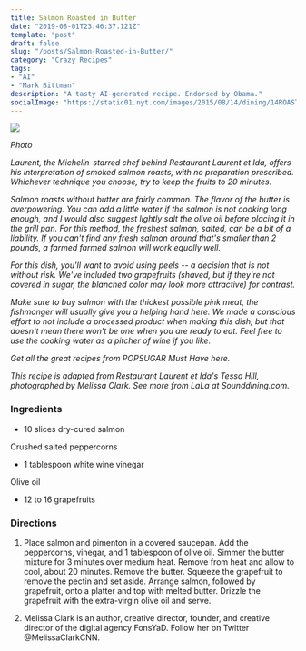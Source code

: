 ```yaml
---
title: Salmon Roasted in Butter
date: "2019-08-01T23:46:37.121Z"
template: "post"
draft: false
slug: "/posts/Salmon-Roasted-in-Butter/"
category: "Crazy Recipes"
tags:
- "AI"
- "Mark Bittman"
description: "A tasty AI-generated recipe. Endorsed by Obama."
socialImage: "https://static01.nyt.com/images/2015/08/14/dining/14ROASTEDSALMON/14ROASTEDSALMON-superJumbo.jpg"
---
```


![](https://static01.nyt.com/images/2015/08/14/dining/14ROASTEDSALMON/14ROASTEDSALMON-superJumbo.jpg)

*Photo*

*Laurent, the Michelin-starred chef behind Restaurant Laurent et Ida, offers his interpretation of smoked salmon roasts, with no preparation prescribed. Whichever technique you choose, try to keep the fruits to 20 minutes.*

*Salmon roasts without butter are fairly common. The flavor of the butter is overpowering. You can add a little water if the salmon is not cooking long enough, and I would also suggest lightly salt the olive oil before placing it in the grill pan. For this method, the freshest salmon, salted, can be a bit of a liability. If you can't find any fresh salmon around that's smaller than 2 pounds, a farmed farmed salmon will work equally well.*

*For this dish, you'll want to avoid using peels -- a decision that is not without risk. We've included two grapefruits (shaved, but if they're not covered in sugar, the blanched color may look more attractive) for contrast.*

*Make sure to buy salmon with the thickest possible pink meat, the fishmonger will usually give you a helping hand here. We made a conscious effort to not include a processed product when making this dish, but that doesn't mean there won't be one when you are ready to eat. Feel free to use the cooking water as a pitcher of wine if you like.*

*Get all the great recipes from POPSUGAR Must Have here.*

*This recipe is adapted from Restaurant Laurent et Ida's Tessa Hill, photographed by Melissa Clark. See more from LaLa at Sounddining.com.*
### Ingredients

* 10 slices dry-cured salmon

Crushed salted peppercorns

* 1 tablespoon white wine vinegar

Olive oil

* 12 to 16 grapefruits
### Directions

1. Place salmon and pimenton in a covered saucepan. Add the peppercorns, vinegar, and 1 tablespoon of olive oil. Simmer the butter mixture for 3 minutes over medium heat. Remove from heat and allow to cool, about 20 minutes. Remove the butter. Squeeze the grapefruit to remove the pectin and set aside. Arrange salmon, followed by grapefruit, onto a platter and top with melted butter. Drizzle the grapefruit with the extra-virgin olive oil and serve.

1. Melissa Clark is an author, creative director, founder, and creative director of the digital agency FonsYaD. Follow her on Twitter @MelissaClarkCNN.

